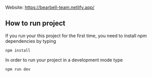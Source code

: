 Website: 
https://bearbell-team.netlify.app/



## How to run project

If you run your this project for the first time, you need to install npm dependencies by typing

```npm install```

In order to run your project in a development mode type

```npm run dev```

